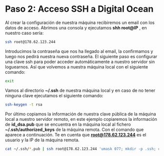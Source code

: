 # Paso 2: Acceso SSH a Digital Ocean

Al crear la configuración de nuestra máquina recibiremos un email con los datos de acceso.
Abrimos una consola y ejecutamos **shh root@IP** , en nuestro caso sería:


```bash
ssh root@178.62.123.244
```

Introducimos la contraseña que nos ha llegado al email, la confirmamos y luego nos pedirá nuestra nueva contraseña.
El siguiente paso es configurar una clave ssh para poder acceder automáticamente a nuestro servidor sin loguearnos. Así que volvemos a nuestra máquina local con el siguiente comando:

```bash
exit
```

Vamos al directorio **~/.ssh** de nuestra máquina local y en caso de no tener ninguna clave ejecutamos el siguiente comando:

```bash
ssh-keygen -t rsa
```

Por último copiamos la información de nuestra clave pública de la máquina local a nuestro servidor remoto, en este ejemplo copiaremos la información de **id_dsa.pub** que se encuentra en la máquina local al fichero **~/.ssh/authorized_keys** de la máquina remota. Con el comando que aparece a continuación. Te en cuenta que **root@178.62.123.244** es el usuario y la IP de la máquina remota.

```bash
cat ~/.ssh/*.pub | ssh root@178.62.123.244 'umask 077; mkdir -p .ssh; cat >> .ssh/authorized_keys'
```

